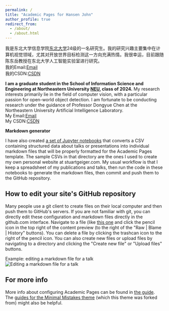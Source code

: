 ```yaml
---
permalink: /
title: "Academic Pages for Hansen John"
author_profile: true
redirect_from: 
  - /about/
  - /about.html
---
```


我是东北大学信息学院[东北大学](https://www.neu.edu.cn/)24级的一名研究生。我的研究兴趣主要集中在计算机视觉领域，尤其对开放世界目标检测这一方向充满热情。我很幸运，目前跟随陈东岳教授在东北大学人工智能实验室进行研究。\
我的Email:[Email](2370739@stu.neu.edu.cn)\
我的CSDN:[CSDN](https://blog.csdn.net/m0_51516317?type=blog)

**I am a graduate student in the School of Information Science and Engineering at Northeastern University [NEU](https://www.neu.edu.cn/), class of 2024.** My research interests primarily lie in the field of computer vision, with a particular passion for open-world object detection. I am fortunate to be conducting research under the guidance of Professor Dongyue Chen at the Northeastern University Artificial Intelligence Laboratory.\
My Email:[Email](2370739@stu.neu.edu.cn)\
My CSDN:[CSDN](https://blog.csdn.net/m0_51516317?type=blog)



**Markdown generator**

I have also created [a set of Jupyter notebooks](https://github.com/academicpages/academicpages.github.io/tree/master/markdown_generator
) that converts a CSV containing structured data about talks or presentations into individual markdown files that will be properly formatted for the Academic Pages template. The sample CSVs in that directory are the ones I used to create my own personal website at stuartgeiger.com. My usual workflow is that I keep a spreadsheet of my publications and talks, then run the code in these notebooks to generate the markdown files, then commit and push them to the GitHub repository.

How to edit your site's GitHub repository
------
Many people use a git client to create files on their local computer and then push them to GitHub's servers. If you are not familiar with git, you can directly edit these configuration and markdown files directly in the github.com interface. Navigate to a file (like [this one](https://github.com/academicpages/academicpages.github.io/blob/master/_talks/2012-03-01-talk-1.md) and click the pencil icon in the top right of the content preview (to the right of the "Raw | Blame | History" buttons). You can delete a file by clicking the trashcan icon to the right of the pencil icon. You can also create new files or upload files by navigating to a directory and clicking the "Create new file" or "Upload files" buttons. 

Example: editing a markdown file for a talk
![Editing a markdown file for a talk](/images/editing-talk.png)

For more info
------
More info about configuring Academic Pages can be found in [the guide](https://academicpages.github.io/markdown/). The [guides for the Minimal Mistakes theme](https://mmistakes.github.io/minimal-mistakes/docs/configuration/) (which this theme was forked from) might also be helpful.
